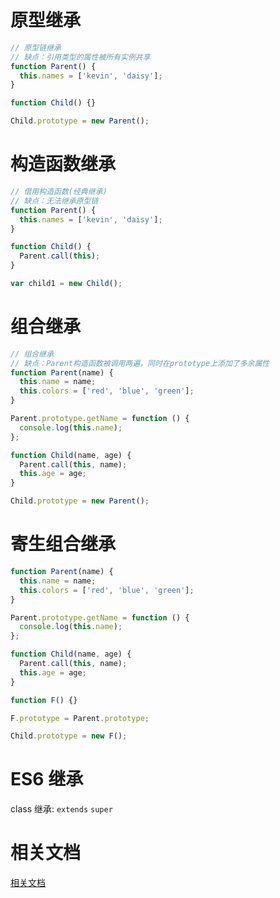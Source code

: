 # 原型继承

```js
// 原型链继承
// 缺点：引用类型的属性被所有实例共享
function Parent() {
  this.names = ['kevin', 'daisy'];
}

function Child() {}

Child.prototype = new Parent();
```

# 构造函数继承

```js
// 借用构造函数(经典继承)
// 缺点：无法继承原型链
function Parent() {
  this.names = ['kevin', 'daisy'];
}

function Child() {
  Parent.call(this);
}

var child1 = new Child();
```

# 组合继承

```js
// 组合继承
// 缺点：Parent构造函数被调用两遍，同时在prototype上添加了多余属性
function Parent(name) {
  this.name = name;
  this.colors = ['red', 'blue', 'green'];
}

Parent.prototype.getName = function () {
  console.log(this.name);
};

function Child(name, age) {
  Parent.call(this, name);
  this.age = age;
}

Child.prototype = new Parent();
```

# 寄生组合继承

```js
function Parent(name) {
  this.name = name;
  this.colors = ['red', 'blue', 'green'];
}

Parent.prototype.getName = function () {
  console.log(this.name);
};

function Child(name, age) {
  Parent.call(this, name);
  this.age = age;
}

function F() {}

F.prototype = Parent.prototype;

Child.prototype = new F();
```

# ES6 继承

class 继承: `extends` `super`

# 相关文档

[相关文档](https://github.com/mqyqingfeng/Blog/issues/16)
